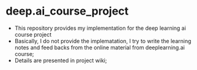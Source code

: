 # deep.ai_course_project
* This repository provides my implementation for the deep learning ai course project
* Basically, I do not provide the implematation, I try to write the learning notes and feed backs from the online material from deeplearning.ai course;
* Details are presented in project wiki;

